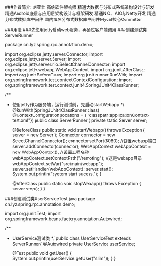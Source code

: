 ###作者简介:
刘亚壮   高级软件架构师   精通大数据与分布式系统架构设计与研发   精通Android底层与应用层架构设计与框架研发    精通NIO、AIO与Netty开发   精通分布式数据库中间件   国内知名分布式数据库中间件Mycat核心Committer

###用法
###先使用jetty启动web服务，再通过客户端调用
###创建测试类ServerRunner

package cn.lyz.spring.rpc.annotation.demo;

import org.eclipse.jetty.server.Connector;
import org.eclipse.jetty.server.Server;
import org.eclipse.jetty.server.nio.SelectChannelConnector;
import org.eclipse.jetty.webapp.WebAppContext;
import org.junit.AfterClass;
import org.junit.BeforeClass;
import org.junit.runner.RunWith;
import org.springframework.test.context.ContextConfiguration;
import org.springframework.test.context.junit4.SpringJUnit4ClassRunner;

/**
 * 使用jetty作为服务端，运行测试前，先启动startWebapp
 */
@RunWith(SpringJUnit4ClassRunner.class)
@ContextConfiguration(locations = { "classpath:applicationContext-test.xml"})
public class ServerRunner {
	private static Server server;

	@BeforeClass
	public static void startWebapp() throws Exception {
		server = new Server();
		Connector connector = new SelectChannelConnector();
		connector.setPort(8080); //设置webapp端口
		server.addConnector(connector);
		WebAppContext webAppContext = new WebAppContext();
		//设置工程名称
		webAppContext.setContextPath("/remoting");
		//这是webapp目录
		webAppContext.setWar("src/main/webapp");
		server.setHandler(webAppContext);
		server.start();
		System.out.println("syetem start sucess.");
	}

	@AfterClass
	public static void stopWebapp() throws Exception {
		server.stop();
	}
}

###创建测试类UserServiceTest.java
package cn.lyz.spring.rpc.annotation.demo;

import org.junit.Test;
import org.springframework.beans.factory.annotation.Autowired;

/**
 * UserService测试类
 */
public class UserServiceTest extends ServerRunner{
	@Autowired
	private UserService userService;
	
	@Test
	  public void getUser() {
	    System.out.println(userService.getUser("slim"));
	  }
}
